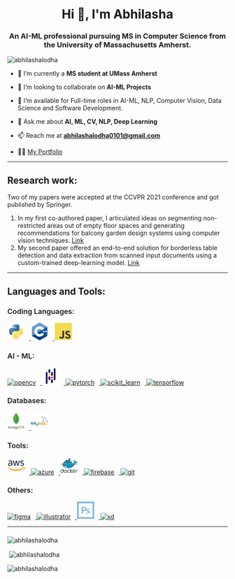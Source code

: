<h1 align="center" style="font-weight: 700">Hi 👋, I'm Abhilasha</h1>
<h3 align="center">An AI-ML professional pursuing MS in Computer Science from the University of Massachusetts Amherst.
</h3>

<p align="left"> <img
        src="https://komarev.com/ghpvc/?username=abhilashalodha&label=Profile%20views&color=0e75b6&style=flat"
        alt="abhilashalodha" /> </p>

- 🔭 I’m currently a **MS student at UMass Amherst**

- 👯 I’m looking to collaborate on **AI-ML Projects**

- 🤝 I’m available for Full-time roles in AI-ML, NLP, Computer Vision, Data Science and Software Development.

- 💬 Ask me about **AI, ML, CV, NLP, Deep Learning**

- 📫 Reach me at **abhilashalodha0101@gmail.com**

- 👨‍💻 [My Portfolio](https://abhilashalodha.github.io/)

<hr>

<h2 align="left" style="font-weight: 700">Research work:</h2>
<p style="margin-top: 10px">
Two of my papers were accepted at the CCVPR 2021 conference and got published by Springer.

1. In my first co-authored paper, I articulated ideas on segmenting non-restricted areas out of empty floor spaces and generating recommendations for balcony garden design systems using computer vision techniques. [Link](https://link.springer.com/chapter/10.1007/978-3-031-09909-0_7)
2.  My second paper offered an end-to-end solution for borderless table detection and data extraction from scanned input documents using a custom-trained deep-learning model. [Link](https://link.springer.com/chapter/10.1007/978-3-031-09909-0_6)
</p>

<hr>

<h2 align="left" style="font-weight: 700">Languages and Tools:</h2>
<h3 style="font-weight: 600"> Coding Languages: </h3>
<p align="left" style="margin-top: 10px">
<a href="https://www.python.org" target="_blank"
        rel="noreferrer"> <img
            src="https://raw.githubusercontent.com/devicons/devicon/master/icons/python/python-original.svg"
            alt="python" width="40" height="40" style="margin-right: 10px"/> </a>
<a href="https://www.w3schools.com/cpp/" target="_blank"
        rel="noreferrer"> <img
            src="https://raw.githubusercontent.com/devicons/devicon/master/icons/cplusplus/cplusplus-original.svg"
            alt="cplusplus" width="40" height="40" style="margin-right: 10px"/> </a>
<a href="https://developer.mozilla.org/en-US/docs/Web/JavaScript"
        target="_blank" rel="noreferrer"> <img
            src="https://raw.githubusercontent.com/devicons/devicon/master/icons/javascript/javascript-original.svg"
            alt="javascript" width="40" height="40" style="margin-right: 10px"/> </a>

</p>

<h3 style="font-weight: 600">AI - ML:</h3>
<p align="left" style="margin-top: 10px">
<a href="https://opencv.org/" target="_blank" rel="noreferrer">
        <img src="https://www.vectorlogo.zone/logos/opencv/opencv-icon.svg" alt="opencv" width="40" height="40" style="margin-right: 10px"/> </a>
    <a href="https://pandas.pydata.org/" target="_blank" rel="noreferrer"> <img
            src="https://raw.githubusercontent.com/devicons/devicon/2ae2a900d2f041da66e950e4d48052658d850630/icons/pandas/pandas-original.svg"
            alt="pandas" width="40" height="40" style="margin-right: 10px"/> </a> 
    <a href="https://pytorch.org/" target="_blank" rel="noreferrer">
        <img src="https://www.vectorlogo.zone/logos/pytorch/pytorch-icon.svg" alt="pytorch" width="40" height="40" style="margin-right: 10px" />
    </a> 
    <a href="https://scikit-learn.org/" target="_blank" rel="noreferrer"> <img
            src="https://upload.wikimedia.org/wikipedia/commons/0/05/Scikit_learn_logo_small.svg" alt="scikit_learn"
            width="40" height="40" style="margin-right: 10px"/> 
    </a>
    <a href="https://www.tensorflow.org" target="_blank" rel="noreferrer"> <img
            src="https://www.vectorlogo.zone/logos/tensorflow/tensorflow-icon.svg" alt="tensorflow" width="40"
            height="40" style="margin-right: 10px"/> </a>
</p>

<h3 style="font-weight: 600">Databases:</h3>
<p align="left" style="margin-top: 10px">
<a href="https://www.mongodb.com/" target="_blank" rel="noreferrer"> <img
            src="https://raw.githubusercontent.com/devicons/devicon/master/icons/mongodb/mongodb-original-wordmark.svg"
            alt="mongodb" width="40" height="40" style="margin-right: 10px"/> </a>
<a href="https://www.mysql.com/" target="_blank"
        rel="noreferrer"> <img
            src="https://raw.githubusercontent.com/devicons/devicon/master/icons/mysql/mysql-original-wordmark.svg"
            alt="mysql" width="40" height="40" style="margin-right: 10px"/> </a>
</p>

<h3 style="font-weight: 600">Tools:</h3>
<p align="left" style="margin-top: 10px">
<a href="https://aws.amazon.com" target="_blank" rel="noreferrer"> <img
            src="https://raw.githubusercontent.com/devicons/devicon/master/icons/amazonwebservices/amazonwebservices-original-wordmark.svg"
            alt="aws" width="40" height="40" style="margin-right: 10px"/> </a>
<a href="https://azure.microsoft.com/en-in/" target="_blank"
        rel="noreferrer"> <img src="https://www.vectorlogo.zone/logos/microsoft_azure/microsoft_azure-icon.svg"
            alt="azure" width="40" height="40" style="margin-right: 10px"/> </a>
<a href="https://www.docker.com/" target="_blank"
        rel="noreferrer"> <img
            src="https://raw.githubusercontent.com/devicons/devicon/master/icons/docker/docker-original-wordmark.svg"
            alt="docker" width="40" height="40" style="margin-right: 10px"/> </a>
<a href="https://firebase.google.com/" target="_blank" rel="noreferrer"> <img
            src="https://www.vectorlogo.zone/logos/firebase/firebase-icon.svg" alt="firebase" width="40" height="40" style="margin-right: 10px"/>
</a>
<a href="https://git-scm.com/" target="_blank" rel="noreferrer"> <img
            src="https://www.vectorlogo.zone/logos/git-scm/git-scm-icon.svg" alt="git" width="40" height="40" style="margin-right: 10px"/> </a>
</p>

<h3 style="font-weight: 600">Others:</h3>
<p align="left" style="margin-top: 10px">
     <a href="https://www.figma.com/" target="_blank"
        rel="noreferrer"> <img src="https://www.vectorlogo.zone/logos/figma/figma-icon.svg" alt="figma" width="40"
            height="40" style="margin-right: 10px"/> </a>
     <a
        href="https://www.adobe.com/in/products/illustrator.html" target="_blank" rel="noreferrer"> <img
            src="https://www.vectorlogo.zone/logos/adobe_illustrator/adobe_illustrator-icon.svg" alt="illustrator"
            width="40" height="40" style="margin-right: 10px"/> </a>
    <a href="https://www.photoshop.com/en" target="_blank"
        rel="noreferrer"> <img
            src="https://raw.githubusercontent.com/devicons/devicon/master/icons/photoshop/photoshop-line.svg"
            alt="photoshop" width="40" height="40" style="margin-right: 10px"/> </a>
    <a href="https://www.adobe.com/products/xd.html" target="_blank" rel="noreferrer"> <img
            src="https://cdn.worldvectorlogo.com/logos/adobe-xd.svg" alt="xd" width="40" height="40" style="margin-right: 10px"/> </a>
</p>

<hr>
<div style="margin-top: 20px"></div>
<p><img align="center"
        src="https://github-readme-stats.vercel.app/api/top-langs?username=abhilashalodha&show_icons=true&locale=en&layout=compact"
        alt="abhilashalodha" /></p>

<p>&nbsp;<img align="center"
        src="https://github-readme-stats.vercel.app/api?username=abhilashalodha&show_icons=true&locale=en"
        alt="abhilashalodha" /></p>

<p><img align="center" src="https://github-readme-streak-stats.herokuapp.com/?user=abhilashalodha&"
        alt="abhilashalodha" /></p> 
